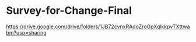 # Survey-for-Change-Final

https://drive.google.com/drive/folders/1JB72cvnxRAdoZroGpXqlkkpvTXttwabm?usp=sharing
